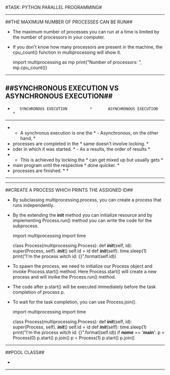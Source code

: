 #TASK: PYTHON PARALLEL PROGRAMMING#

********************************************************************************
##THE MAXIMUM NUMBER OF PROCESSES CAN BE RUN##

- The maximum number of processes you can run at a time is limited by the number of processors in your computer.
- If you don't know how many processors are present in the machine, the cpu_count() function in multiprocessing will show it.
  
    import multiprocessing as mp
    print("Number of processors: ", mp.cpu_count())
  
****************************************************************************************
##SYNCHRONOUS EXECUTION VS ASYNCHRONOUS EXECUTION##
 --------------------------------------------------------------------------------
*        SYNCHRONOUS EXECUTION          *       ASYNCHRONOUS EXECUTION           *
 --------------------------------------------------------------------------------
* - A synchronus execution is one the   *  - Asynchronous, on the other hand,    *
*   processes are completed in the      *    same doesn't involve locking.       *
*   oder in which it was started.       *  - As a results, the order of results  *
* - This is achieved by locking the     *    can get mixed up but usually gets   *
*   main program until the respective   *    done quicker.                       *
*   processes are finished.             *                                        *
 --------------------------------------------------------------------------------  
 
****************************************************************************************
##CREATE A PROCESS WHICH PRINTS THE ASSIGNED ID##

- By subclassing multiprocessing.process, you can create a process that runs independently.
- By the extending the __init__ method you can initialize resource and by implementing Process.run() method you can write the code for the subprocess.

    import multiprocessing
    import time

    class Process(multiprocessing.Process):
        def ___init___(self, id):
            super(Process, self). ___init___()
            self.id = id
        def ___init___(self):
            time.sleep(1)
            print("I'm the process witch id: {}".format(self.id))

- To spawn the process, we need to initialize our Process object and invoke Process.start() method. Here Process.start() will create a new process and will invike the Process.run() method.
- The code after p.start() will be executed immediately before the task completion of process p.
- To wait for the task completion, you can use Process.join().

    import multiprocessing
    import time

    class Process(multiprocessing.Process):
        def ___init___(self, id):
            super(Process, self). ___init___()
            self.id = id
        def ___init___(self):
            time.sleep(1)
            print("I'm the process witch id: {}".format(self.id))
    if ___name___ == '__main__':
        p = Process(0)
        p.start()
        p.join()
        p = Process(1)
        p.start()
        p.join()

****************************************************************************************
##POOL CLASS##

- 


*******************************************************************************

